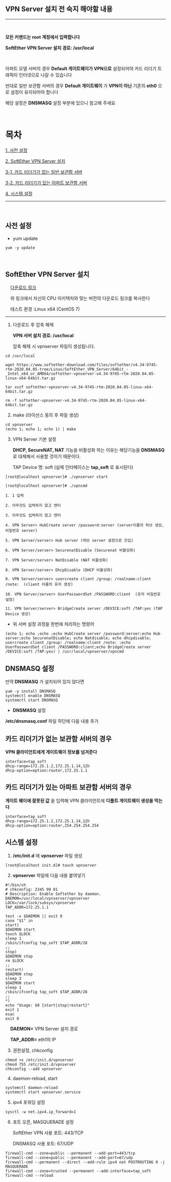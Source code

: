 ## VPN Server 설치 전 숙지 해야할 내용
- - -
&nbsp;

__모든 커맨드는 root 계정에서 입력합니다__

__SoftEther VPN Server 설치 경로: /usr/local__

&nbsp;

아파트 모델 서버의 경우 __Default 게이트웨이가 VPN으로__ 설정되어야 카드 리더기 트래픽이 인터넷으로 나갈 수 있습니다

반대로 일반 보관함 서버의 경우 __Default 게이트웨이__ 가 __VPN이 아닌__ 기존의 __eth0__ 으로 설정이 유지되어야 합니다

해당 설정은 __DNSMASQ__ 설정 부분에 있으니 참고해 주세요

&nbsp;

# 목차

[1. 사전 설정](#사전-설정)

[2. SoftEther VPN Server 설치](#SoftEther-VPN-Server-설치)

[3-1. 카드 리더기가 없는 일반 보관함 서버](#카드-리더기가-없는-보관함-서버의-경우)

[3-2. 카드 리더기가 있는 아파트 보관함 서버](#카드-리더기가-있는-아파트-보관함-서버의-경우)

[4. 시스템 설정](#시스템-설정)
- - -
&nbsp;
## 사전 설정

* yum update
<pre>
<code>yum -y update</code>
</pre>
&nbsp;
## SoftEther VPN Server 설치
&nbsp;&nbsp;&nbsp;&nbsp;[다운로드 링크](https://www.softether-download.com/en.aspx?product=softether)

&nbsp;&nbsp;&nbsp;&nbsp;위 링크에서 자신의 CPU 아키텍처와 맞는 버전의 다운로드 링크를 복사한다

&nbsp;&nbsp;&nbsp;&nbsp;테스트 환경 :Linux x64 (CentOS 7)

- - -

1. 다운로드 후 압축 해제

    __VPN 서버 설치 경로: /usr/local__

    압축 해제 시 vpnserver 파일이 생성됩니다.

<pre>
<code>cd /usr/local

wget https://www.softether-download.com/files/softether/v4.34-9745-rtm-2020.04.05-tree/Linux/SoftEther_VPN_Server/64bit_-_Intel_x64_or_AMD64/softether-vpnserver-v4.34-9745-rtm-2020.04.05-linux-x64-64bit.tar.gz

tar xvzf softether-vpnserver-v4.34-9745-rtm-2020.04.05-linux-x64-64bit.tar.gz

rm -f softether-vpnserver-v4.34-9745-rtm-2020.04.05-linux-x64-64bit.tar.gz</code>
</pre>

2. make (라이선스 동의 후 파일 생성)
<pre>
<code>cd vpnserver
(echo 1; echo 1; echo 1) | make</code>
</pre>

3. VPN Server 기본 설정

    __DHCP, SecureNAT, NAT__ 기능을 비활성화 하는 이유는 해당기능을 __DNSMASQ__ 로 대체해서 사용할 것이기 때문이다.

    TAP Device 명: soft (실제 인터페이스는 __tap_soft__ 로 표시된다)
<pre>
<code>[root@localhost vpnserver]# ./vpnserver start

[root@localhost vpnserver]# ./vpncmd

1. 1 입력

2. 아무것도 입력하지 않고 엔터

3. 아무것도 입력하지 않고 엔터

4. VPN Server> HubCreate server /password:server (server이름의 허브 생성, 비밀번호 server)

5. VPN Server/server> Hub server (허브 server 설정으로 진입)

6. VPN Server/server> SecurenatDisable (Securenat 비활성화)

7. VPN Server/server> NatDisable (NAT 비활성화)

8. VPN Server/server> DhcpDisable (DHCP 비활성화)

9. VPN Server/server> usercreate client /group: /realname:client /note:  (client 이름의 유저 생성)

10. VPN Server/server> UserPasswordSet /PASSWORD:client  (유저 비밀번호 설정)

11. VPN Server/server> BridgeCreate server /DEVICE:soft /TAP:yes (TAP Device 생성)</code>
</pre>

* 위 서버 설정 과정을 한번에 처리하는 명령어
<pre>
<code>(echo 1; echo ;echo ;echo HubCreate server /password:server;echo Hub server;echo SecurenatDisable; echo Natdisable; echo dhcpdisable; usercreate client /group: /realname:client /note: ;echo UserPasswordSet client /PASSWORD:client;echo BridgeCreate server /DEVICE:soft /TAP:yes) | /usr/local/vpnserver/vpncmd</code>
</pre>

## DNSMASQ 설정

만약 __DNSMASQ__ 가 설치되어 있지 않다면
<pre>
<code>yum -y install DNSMASQ
systemctl enable DNSMASQ
systemctl start DNSMASQ</code>
</pre>

* __DNSMASQ__ 설정

__/etc/dnsmasq.conf__ 파일 하단에 다음 내용 추가

## 카드 리더기가 없는 보관함 서버의 경우
__VPN 클라이언트에게 게이트웨이 정보를 넘겨준다__
<pre>
<code>interface=tap_soft
dhcp-range=172.25.1.2,172.25.1.14,12h
dhcp-option=option:router,172.25.1.1</code>
</pre>

## 카드 리더기가 있는 아파트 보관함 서버의 경우
__게이트 웨이에 잘못된 값__ 을 입력해 VPN 클라이언트에 __디폴트 게이트웨이 생성을 막는다__
<pre>
<code>interface=tap_soft
dhcp-range=172.25.1.2,172.25.1.14,12h
dhcp-option=option:router,254.254.254.254</code>
</pre>

## 시스템 설정

1. __/etc/init.d__ 에 __vpnserver__ 파일 생성
<pre>
<code>[root@localhost init.d]# touch vpnserver</code>
</pre>

2. __vpnserver__ 파일에 다음 내용 붙여넣기
<pre>
<code>#!/bin/sh
# chkconfig: 2345 99 01
# Description: Enable Softether by daemon.
DAEMON=/usr/local/vpnserver/vpnserver
LOCK=/var/lock/subsys/vpnserver
TAP_ADDR=172.25.1.1

test -x $DAEMON || exit 0
case "$1" in
start)
$DAEMON start
touch $LOCK
sleep 1
/sbin/ifconfig tap_soft $TAP_ADDR/28
;;
stop)
$DAEMON stop
rm $LOCK
;;
restart)
$DAEMON stop
sleep 3
$DAEMON start
sleep 1
/sbin/ifconfig tap_soft $TAP_ADDR/28
;;
*)
echo "Usage: $0 {start|stop|restart}"
exit 1
esac
exit 0</code>
</pre>
&nbsp;&nbsp;&nbsp;&nbsp;__DAEMON=__ VPN Server 설치 경로

&nbsp;&nbsp;&nbsp;&nbsp;__TAP_ADDR=__ eth1의 IP

3. 권한설정, chkconfig
<pre>
<code>chmod +x /etc/init.d/vpnserver
chmod 755 /etc/init.d/vpnserver
chkconfig --add vpnserver</code>
</pre>

4. daemon-reload, start
<pre>
<code>systemctl daemon-reload
systemctl start vpnserver.service</code>
</pre>

5. ipv4 포워딩 설정
<pre>
<code>sysctl -w net.ipv4.ip_forward=1</code>
</pre>

6. 포트 오픈, MASQUERADE 설정

    SoftEther VPN 사용 포트: 443/TCP

    DNSMASQ 사용 포트: 67/UDP
<pre>
<code>firewall-cmd --zone=public --permanent --add-port=443/tcp
firewall-cmd --zone=public --permanent --add-port=67/udp
firewall-cmd --permanent --direct --add-rule ipv4 nat POSTROUTING 0 -j MASQUERADE
firewall-cmd --zone=trusted --permanent --add-interface=tap_soft
firewall-cmd --reload</code>
</pre>